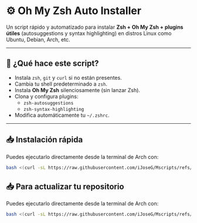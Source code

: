 # ⚙️ Oh My Zsh Auto Installer

Un script rápido y automatizado para instalar **Zsh + Oh My Zsh + plugins útiles** (autosuggestions y syntax highlighting) en distros Linux como Ubuntu, Debian, Arch, etc.

---

## 🚀 ¿Qué hace este script?

- Instala `zsh`, `git` y `curl` si no están presentes.
- Cambia tu shell predeterminado a `zsh`.
- Instala **Oh My Zsh** silenciosamente (sin lanzar Zsh).
- Clona y configura plugins:
  - `zsh-autosuggestions`
  - `zsh-syntax-highlighting`
- Modifica automáticamente tu `~/.zshrc`.

---

## 📥 Instalación rápida

Puedes ejecutarlo directamente desde la terminal de Arch con:

```bash
bash <(curl -sL https://raw.githubusercontent.com/iJoseG/Mscripts/refs/heads/main/instzsh.sh)
```
## 📥 Para actualizar tu repositorio

Puedes ejecutarlo directamente desde la terminal de Arch con:

```bash
bash <(curl -sL https://raw.githubusercontent.com/iJoseG/Mscripts/refs/heads/main/actrepo.sh)
```
